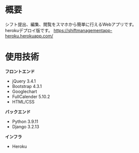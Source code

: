 # 概要
シフト提出、編集、閲覧をスマホから簡単に行えるWebアプリです。  
herokuデプロイ版です。
https://shiftmanagementapp-heroku.herokuapp.com/
# 使用技術
**フロントエンド**
- jQuery 3.4.1
- Bootstrap 4.3.1
- Googlechart
- FullCalender 5.10.2
- HTML/CSS
  
**バックエンド**
- Python 3.9.11
- Django 3.2.13
  
**インフラ**
- Heroku